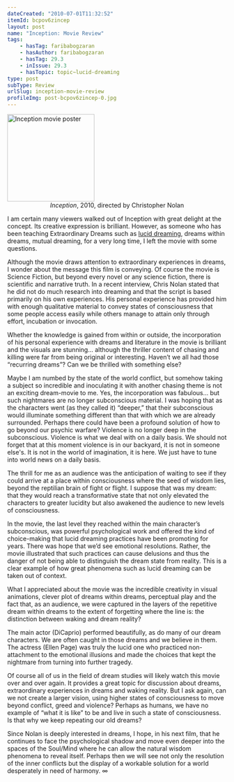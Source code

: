 ```yaml
---
dateCreated: "2010-07-01T11:32:52"
itemId: bcpov6zincep
layout: post
name: "Inception: Movie Review"
tags:
    - hasTag: faribabogzaran
    - hasAuthor: faribabogzaran
    - hasTag: 29.3
    - inIssue: 29.3
    - hasTopic: topic~lucid-dreaming
type: post
subType: Review
urlSlug: inception-movie-review
profileImg: post-bcpov6zincep-0.jpg
---
```


<img src="../images/post-bcpov6zincep-0.jpg" alt="Inception movie poster" width="200" height="auto"/>
<!--nopreview--><div class="caption" style="text-align: center;"><i>Inception</i>, 2010, directed by Christopher Nolan</div><!--/nopreview-->

I am certain many viewers walked out of Inception with great delight at the concept. Its creative expression is brilliant. However, as someone who has been teaching Extraordinary Dreams such as [lucid dreaming](../topic~lucid-dreaming), dreams within dreams, mutual dreaming, for a very long time, I left the movie with some questions.

Although the movie draws attention to extraordinary experiences in dreams, I wonder about the message this film is conveying. Of course the movie is Science Fiction, but beyond every novel or any science fiction, there is scientific and narrative truth. In a recent interview, Chris Nolan stated that he did not do much research into dreaming and that the script is based primarily on his own experiences. His personal experience has provided him with enough qualitative material to convey states of consciousness that some people access easily while others manage to attain only through effort, incubation or invocation.

Whether the knowledge is gained from within or outside, the incorporation of his personal experience with dreams and literature in the movie is brilliant and the visuals are stunning... although the thriller content of chasing and killing were far from being original or interesting. Haven’t we all had those “recurring dreams”? Can we be thrilled with something else?

Maybe I am numbed by the state of the world conflict, but somehow taking a subject so incredible and inoculating it with another chasing theme is not an exciting dream-movie to me. Yes, the incorporation was fabulous... but such nightmares are no longer subconscious material. I was hoping that as the characters went (as they called it) “deeper,” that their subconscious would illuminate something different than that with which we are already surrounded. Perhaps there could have been a profound solution of how to go beyond our psychic warfare? Violence is no longer deep in the subconscious. Violence is what we deal with on a daily basis. We should not forget that at this moment violence is in our backyard, it is not in someone else's. It is not in the world of imagination, it is here. We just have to tune into world news on a daily basis.

The thrill for me as an audience was the anticipation of waiting to see if they could arrive at a place within consciousness where the seed of wisdom lies, beyond the reptilian brain of fight or flight. I suppose that was my dream: that they would reach a transformative state that not only elevated the characters to greater lucidity but also awakened the audience to new levels of consciousness.

In the movie, the last level they reached within the main character’s subconscious, was powerful psychological work and offered the kind of choice-making that lucid dreaming practices have been promoting for years. There was hope that we’d see emotional resolutions. Rather, the movie illustrated that such practices can cause delusions and thus the danger of not being able to distinguish the dream state from reality. This is a clear example of how great phenomena such as lucid dreaming can be taken out of context.

What I appreciated about the movie was the incredible creativity in visual animations, clever plot of dreams within dreams, perceptual play and the fact that, as an audience, we were captured in the layers of the repetitive dream within dreams to the extent of forgetting where the line is: the distinction between waking and dream reality?

The main actor (DiCaprio) performed beautifully, as do many of our dream characters. We are often caught in those dreams and we believe in them. The actress (Ellen Page) was truly the lucid one who practiced non-attachment to the emotional illusions and made the choices that kept the nightmare from turning into further tragedy.

Of course all of us in the field of dream studies will likely watch this movie over and over again. It provides a great topic for discussion about dreams, extraordinary experiences in dreams and waking reality. But I ask again, can we not create a larger vision, using higher states of consciousness to move beyond conflict, greed and violence? Perhaps as humans, we have no example of “what it is like” to be and live in such a state of consciousness. Is that why we keep repeating our old dreams?

Since Nolan is deeply interested in dreams, I hope, in his next film, that he continues to face the psychological shadow and move even deeper into the spaces of the Soul/Mind where he can allow the natural wisdom phenomena to reveal itself. Perhaps then we will see not only the resolution of the inner conflicts but the display of a workable solution for a world desperately in need of harmony. ∞

